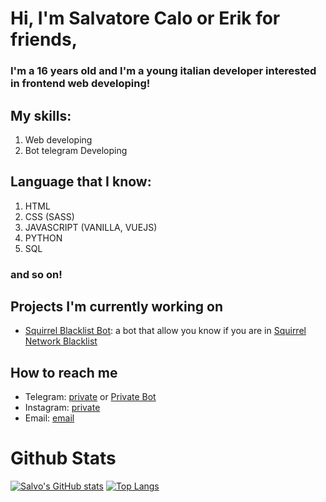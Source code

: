 # Hi, I'm Salvatore Calo or Erik for friends,

### I'm a 16 years old and I'm a young italian developer interested in frontend web developing!

## My skills:

1. Web developing
2. Bot telegram Developing

## Language that I know:

1. HTML
2. CSS (SASS)
3. JAVASCRIPT (VANILLA, VUEJS)
4. PYTHON
5. SQL
### and so on!

## Projects I'm currently working on
- [Squirrel Blacklist Bot](https://t.me/BlacklistCheck_Bot): a bot that allow you know if you are in [Squirrel Network Blacklist](https://squirrel-network.online/knowhere)

## How to reach me
- Telegram: [private](https://t.me/Ignorante) or [Private Bot](https//t.me/ErikAreaBot)
- Instagram: [private](https://www.instagram.com/salva_calo)
- Email: [email](mailto:dafder45678@gmail.com)

# Github Stats
[![Salvo's GitHub stats](https://github-readme-stats.vercel.app/api?username=salvatorecalo&show_icons=true&theme=buefy)](https://github.com/anuraghazra/github-readme-stats)
[![Top Langs](https://github-readme-stats.vercel.app/api/top-langs/?username=salvatorecalo&show_icons=true&theme=buefy)](https://github.com/anuraghazra/github-readme-stats)
